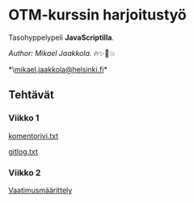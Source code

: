 # OTM-kurssin harjoitustyö

Tasohyppelypeli **JavaScriptilla**.

*Author: Mikael Jaakkola.* :fire::sparkles::unicorn::boom:

*\mikael.jaakkola@helsinki.fi\*
  
## Tehtävät
### Viikko 1

[komentorivi.txt](https://github.com/magael/otm-harjoitustyo/blob/master/laskarit/viikko1/komentorivi.txt)

[gitlog.txt](https://github.com/magael/otm-harjoitustyo/blob/master/laskarit/viikko1/gitlog.txt)

### Viikko 2
[Vaatimusmäärittely](https://github.com/magael/otm-harjoitustyo/blob/master/dokumentaatio/vaatimusmaarittely.md)
